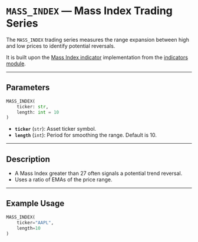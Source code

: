 # `MASS_INDEX` — Mass Index Trading Series

The `MASS_INDEX` trading series measures the range expansion between high and low prices to identify potential reversals.

It is built upon the [Mass Index indicator](../../../../trading_strategy_tester/indicators/trend/mass.py) implementation from the [indicators module](../indicators.md).

---

## Parameters

```python
MASS_INDEX(
    ticker: str,
    length: int = 10
)
```

- **`ticker`** (`str`): Asset ticker symbol.
- **`length`** (`int`): Period for smoothing the range. Default is 10.

---

## Description

- A Mass Index greater than 27 often signals a potential trend reversal.
- Uses a ratio of EMAs of the price range.

---

## Example Usage

```python
MASS_INDEX(
    ticker="AAPL",
    length=10
)
```
